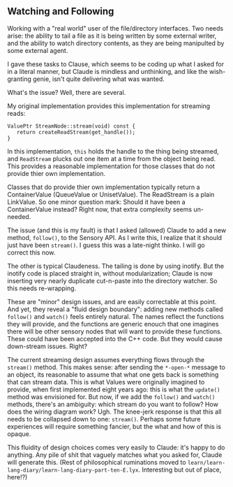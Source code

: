 Watching and Following
----------------------
Working with a "real world" user of the file/directory interfaces.
Two needs arise: the ability to tail a file as it is being written by
some external writer, and the ability to watch directory contents, as
they are being manipulted by some external agent.

I gave these tasks to Clause, which seems to be coding up what I asked
for in a literal manner, but Claude is mindless and unthinking, and
like the wish-granting genie, isn't quite delivering what was wanted.

What's the issue? Well, there are several.

My original implementation provides this implementation for streaming
reads:
```
ValuePtr StreamNode::stream(void) const {  
   return createReadStream(get_handle());
}
```
In this implementation, `this` holds the handle to the thing being
streamed, and `ReadStream` plucks out one item at a time from the object
being read. This provides a reasonable implementation for those classes
that do not provide thier own implementation.

Classes that do provide thier own implementation typically return a
ContainerValue (QueueValue or UnisetValue). The ReadStream is a plain
LinkValue. So one minor question mark: Should it have been a
ContainerValue instead? Right now, that extra complexity seems
un-needed.

The issue (and this is my fault) is that I asked (allowed) Claude to add
a new method, `follow()`, to the Sensory API. As I write this, I realize
that it should just have been `stream()`. I guess this was a late-night
thinko. I will go correct this now.

The other is typical Claudeness. The tailing is done by using inotify.
But the inotify code is placed straight in, without modularization;
Claude is now inserting very nearly duplicate cut-n-paste into the
directory watcher. So this needs re-wrapping.

These are "minor" design issues, and are easily correctable at this
point. And yet, they reveal a "fluid design boundary": adding new
methods called `follow()` and `watch()` feels entirely natural. The
names reflect the functions they will provide, and the functions are
generic enouch that one imagines there will be other sensory nodes that
will want to provide these functions. These could have been accepted
into the C++ code. But they would cause down-stream issues. Right?

The current streaming design assumes everything flows through the
`stream()` method. This makes sense: after sending the `*-open-*`
message to an object, its reasonable to assume that what one gets back
is something that can stream data. This is what Values were originally
imagined to provide, when first implemented eight years ago: this is
what the `update()` method was envisioned for. But now, if we add the
`follow()` and `watch()` methods, there's an ambiguity: which stream do
you want to follow? How does the wiring diagram work? Ugh. The knee-jerk
response is that this all needs to be collapsed down to one: `stream()`.
Perhaps some future experiences will require something fancier, but the
what and how of this is opaque.

This fluidity of design choices comes very easily to Claude: it's happy
to do anything. Any pile of shit that vaguely matches what you asked
for, Claude will generate this. (Rest of philosophical ruminations moved
to `learn/learn-lang-diary/learn-lang-diary-part-ten-E.lyx`. Interesting
but out of place, here!?)

